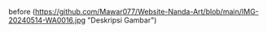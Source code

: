 before
(https://github.com/Mawar077/Website-Nanda-Art/blob/main/IMG-20240514-WA0016.jpg "Deskripsi Gambar")
